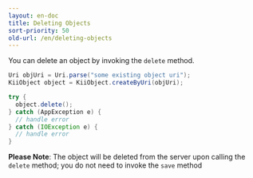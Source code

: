 ```yaml
---
layout: en-doc
title: Deleting Objects
sort-priority: 50
old-url: /en/deleting-objects
---
```

You can delete an object by invoking the `delete` method.

```java
Uri objUri = Uri.parse("some existing object uri");
KiiObject object = KiiObject.createByUri(objUri);

try {
  object.delete();
} catch (AppException e) {
  // handle error
} catch (IOException e) {
  // handle error
}
```

**Please Note**: The object will be deleted from the server upon calling the `delete` method; you do not need to invoke the `save` method

